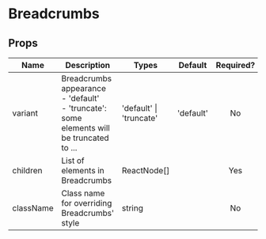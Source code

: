 # Breadcrumbs

## Props

| Name      | Description                                                                                   | Types                   | Default   | Required? |
|-----------|-----------------------------------------------------------------------------------------------|-------------------------|-----------|:---------:|
| variant   | Breadcrumbs appearance<br>- 'default'<br>- 'truncate': some elements will be truncated to ... | 'default' \| 'truncate' | 'default' |     No    |
| children  | List of elements in Breadcrumbs                                                               | ReactNode[]             |           |    Yes    |
| className | Class name for overriding Breadcrumbs' style                                                  | string                  |           |     No    |